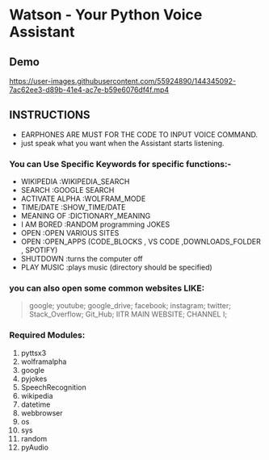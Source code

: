 # Watson - Your Python Voice Assistant

## Demo
https://user-images.githubusercontent.com/55924890/144345092-7ac62ee3-d89b-41e4-ac7e-b59e6076df4f.mp4




## INSTRUCTIONS

- EARPHONES ARE MUST FOR THE CODE TO INPUT VOICE COMMAND.
- just speak what you want when the Assistant starts listening.
### You can Use Specific Keywords for specific functions:-
- WIKIPEDIA           :WIKIPEDIA_SEARCH
- SEARCH              :GOOGLE SEARCH
- ACTIVATE ALPHA      :WOLFRAM_MODE
- TIME/DATE           :SHOW_TIME/DATE
- MEANING OF <word>   :DICTIONARY_MEANING
- I AM BORED          :RANDOM programming JOKES
- OPEN <SOMETHING>    :OPEN VARIOUS SITES 
- OPEN <APPs>         :OPEN_APPS (CODE_BLOCKS , VS CODE ,DOWNLOADS_FOLDER , SPOTIFY)  
- SHUTDOWN            :turns the computer off
- PLAY MUSIC          :plays music (directory should be specified)
  
### you can also open some common websites LIKE:
>google; youtube; google_drive; facebook; instagram; twitter; Stack_Overflow; Git_Hub;
>IITR MAIN WEBSITE; CHANNEL I;

### Required Modules:
1) pyttsx3
2) wolframalpha
3) google
4) pyjokes
5) SpeechRecognition
6) wikipedia
7) datetime
8) webbrowser
9) os
10) sys
11) random
12) pyAudio
